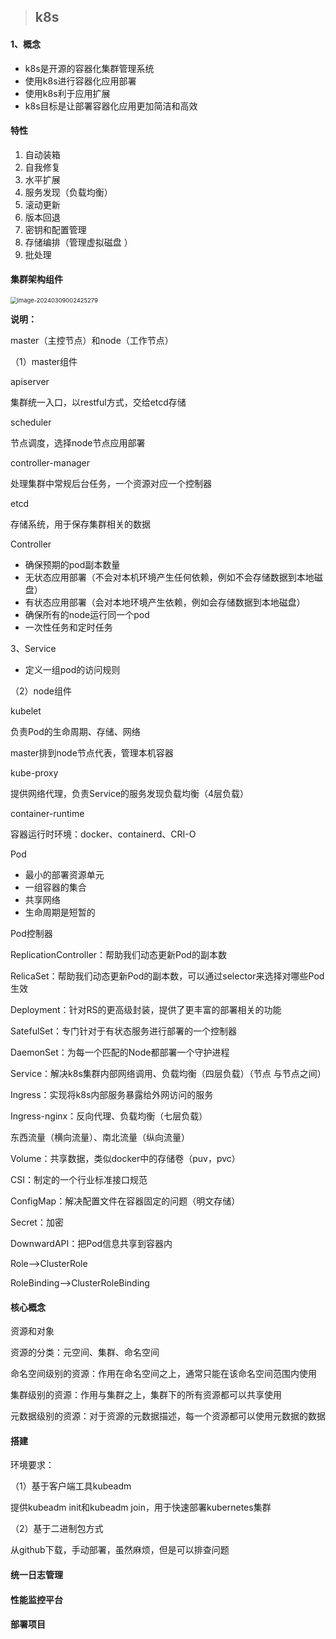> ## k8s

#### 1、概念

- k8s是开源的容器化集群管理系统
- 使用k8s进行容器化应用部署
- 使用k8s利于应用扩展
- k8s目标是让部署容器化应用更加简洁和高效

#### 特性

1. 自动装箱
2. 自我修复
3. 水平扩展
4. 服务发现（负载均衡）
5. 滚动更新
6. 版本回退
7. 密钥和配置管理
8. 存储编排（管理虚拟磁盘 ）
9. 批处理

#### 集群架构组件

<img src="E:\Document\hello-world\image\image-20240309002425279.png" alt="image-20240309002425279" style="zoom: 67%;" />

**说明：**

master（主控节点）和node（工作节点）

（1）master组件

apiserver

集群统一入口，以restful方式，交给etcd存储

scheduler

节点调度，选择node节点应用部署

controller-manager

处理集群中常规后台任务，一个资源对应一个控制器

etcd

存储系统，用于保存集群相关的数据

Controller

- 确保预期的pod副本数量
- 无状态应用部署（不会对本机环境产生任何依赖，例如不会存储数据到本地磁盘）
- 有状态应用部署（会对本地环境产生依赖，例如会存储数据到本地磁盘）
- 确保所有的node运行同一个pod
- 一次性任务和定时任务

3、Service

- 定义一组pod的访问规则





（2）node组件

kubelet

负责Pod的生命周期、存储、网络

master排到node节点代表，管理本机容器

kube-proxy

提供网络代理，负责Service的服务发现负载均衡（4层负载）

container-runtime

容器运行时环境：docker、containerd、CRI-O

Pod 

- 最小的部署资源单元
- 一组容器的集合
- 共享网络
- 生命周期是短暂的



Pod控制器

ReplicationController：帮助我们动态更新Pod的副本数

RelicaSet：帮助我们动态更新Pod的副本数，可以通过selector来选择对哪些Pod生效

Deployment：针对RS的更高级封装，提供了更丰富的部署相关的功能

SatefulSet：专门针对于有状态服务进行部署的一个控制器

DaemonSet：为每一个匹配的Node都部署一个守护进程



Service：解决k8s集群内部网络调用、负载均衡（四层负载）（节点 与节点之间）

Ingress：实现将k8s内部服务暴露给外网访问的服务

Ingress-nginx：反向代理、负载均衡（七层负载）

东西流量（横向流量）、南北流量（纵向流量）



Volume：共享数据，类似docker中的存储卷（puv，pvc）

CSI：制定的一个行业标准接口规范

ConfigMap：解决配置文件在容器固定的问题（明文存储）

Secret：加密

DownwardAPI：把Pod信息共享到容器内

Role-->ClusterRole

RoleBinding-->ClusterRoleBinding

#### 核心概念

资源和对象

资源的分类：元空间、集群、命名空间

命名空间级别的资源：作用在命名空间之上，通常只能在该命名空间范围内使用

集群级别的资源：作用与集群之上，集群下的所有资源都可以共享使用

元数据级别的资源：对于资源的元数据描述，每一个资源都可以使用元数据的数据







#### 搭建

环境要求：



（1）基于客户端工具kubeadm

提供kubeadm init和kubeadm join，用于快速部署kubernetes集群

（2）基于二进制包方式

从github下载，手动部署，虽然麻烦，但是可以排查问题









#### 统一日志管理

#### 性能监控平台

#### 部署项目 